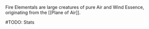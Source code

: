 Fire Elementals are large creatures of pure Air and Wind Essence, originating from the [[Plane of Air]].

#TODO: Stats